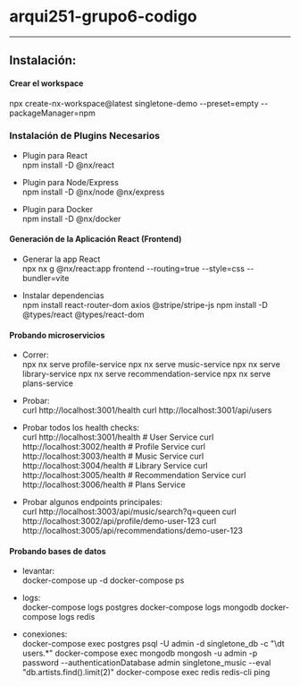 # arqui251-grupo6-codigo

---------
## Instalación:


#### Crear el workspace
npx create-nx-workspace@latest singletone-demo --preset=empty --packageManager=npm

### Instalación de Plugins Necesarios
- Plugin para React  
npm install -D @nx/react

- Plugin para Node/Express  
npm install -D @nx/node @nx/express

- Plugin para Docker  
npm install -D @nx/docker

#### Generación de la Aplicación React (Frontend)

- Generar la app React  
npx nx g @nx/react:app frontend --routing=true --style=css --bundler=vite

- Instalar dependencias  
npm install react-router-dom axios @stripe/stripe-js
npm install -D @types/react @types/react-dom

#### Probando microservicios
- Correr:  
 npx nx serve profile-service
npx nx serve music-service
npx nx serve library-service
npx nx serve recommendation-service
npx nx serve plans-service

- Probar:  
curl http://localhost:3001/health
curl http://localhost:3001/api/users

- Probar todos los health checks:  
curl http://localhost:3001/health  # User Service
curl http://localhost:3002/health  # Profile Service
curl http://localhost:3003/health  # Music Service
curl http://localhost:3004/health  # Library Service
curl http://localhost:3005/health  # Recommendation Service
curl http://localhost:3006/health  # Plans Service

- Probar algunos endpoints principales:  
curl http://localhost:3003/api/music/search?q=queen
curl http://localhost:3002/api/profile/demo-user-123
curl http://localhost:3005/api/recommendations/demo-user-123

#### Probando bases de datos
- levantar:  
docker-compose up -d
docker-compose ps

- logs:  
docker-compose logs postgres
docker-compose logs mongodb
docker-compose logs redis

- conexiones:  
docker-compose exec postgres psql -U admin -d singletone_db -c "\dt users.*"
docker-compose exec mongodb mongosh -u admin -p password --authenticationDatabase admin singletone_music --eval "db.artists.find().limit(2)"
docker-compose exec redis redis-cli ping